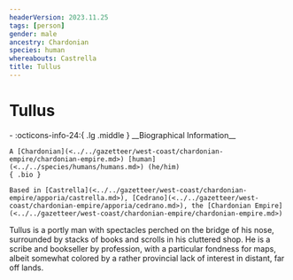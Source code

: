 ```yaml
---
headerVersion: 2023.11.25
tags: [person]
gender: male
ancestry: Chardonian
species: human
whereabouts: Castrella
title: Tullus
---
```

# Tullus
<div class="grid cards ext-narrow-margin ext-one-column" markdown>
- :octicons-info-24:{ .lg .middle } __Biographical Information__

    A [Chardonian](<../../gazetteer/west-coast/chardonian-empire/chardonian-empire.md>) [human](<../../species/humans/humans.md>) (he/him)  
    { .bio }

    Based in [Castrella](<../../gazetteer/west-coast/chardonian-empire/apporia/castrella.md>), [Cedrano](<../../gazetteer/west-coast/chardonian-empire/apporia/cedrano.md>), the [Chardonian Empire](<../../gazetteer/west-coast/chardonian-empire/chardonian-empire.md>)
</div>


Tullus is a portly man with spectacles perched on the bridge of his nose, surrounded by stacks of books and scrolls in his cluttered shop. He is a scribe and bookseller by profession, with a particular fondness for maps, albeit somewhat colored by a rather provincial lack of interest in distant, far off lands. 

